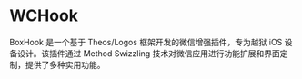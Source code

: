 # WCHook
BoxHook 是一个基于 Theos/Logos 框架开发的微信增强插件，专为越狱 iOS 设备设计。该插件通过 Method Swizzling 技术对微信应用进行功能扩展和界面定制，提供了多种实用功能。
